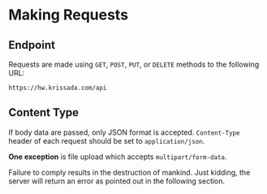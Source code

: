 # Making Requests

## Endpoint

Requests are made using `GET`, `POST`, `PUT`, or `DELETE` methods to the following URL:

```
https://hw.krissada.com/api
```

## Content Type

If body data are passed, only JSON format is accepted. `Content-Type` header of each request should be set to `application/json`.

**One exception** is file upload which accepts `multipart/form-data`.

Failure to comply results in the destruction of mankind. Just kidding, the server will return an error as pointed out in the following section.
